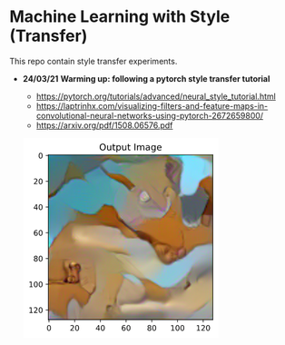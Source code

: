 # Machine Learning with Style (Transfer)

This repo contain style transfer experiments.


+ **24/03/21** **Warming up: following a pytorch style transfer tutorial**
  + https://pytorch.org/tutorials/advanced/neural_style_tutorial.html
  + https://laptrinhx.com/visualizing-filters-and-feature-maps-in-convolutional-neural-networks-using-pytorch-2672659800/
  + https://arxiv.org/pdf/1508.06576.pdf

  ![](data/outputs/nightmares.png?raw=true)

